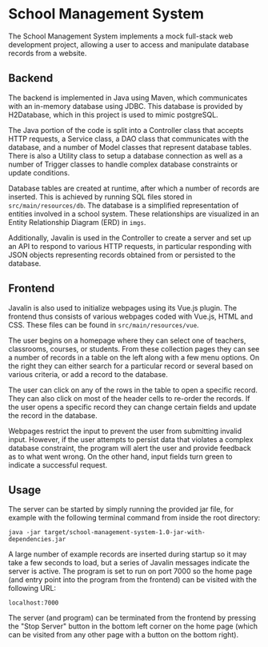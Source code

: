 # School Management System
The School Management System implements a mock full-stack web development project, allowing a user to access and manipulate database records from a website. 

## Backend
The backend is implemented in Java using Maven, which communicates with an in-memory database using JDBC. This database is provided by H2Database, which in this project is used to mimic postgreSQL.

The Java portion of the code is split into a Controller class that accepts HTTP requests, a Service class, a DAO class that communicates with the database, and a number of Model classes that
represent database tables. There is also a Utility class to setup a database connection as well as a number of Trigger classes to handle complex database constraints or update conditions.

Database tables are created at runtime, after which a number of records are inserted. This is achieved by running SQL files stored in `src/main/resources/db`. 
The database is a simplified representation of entities involved in a school system. These relationships are visualized in an Entity Relationship Diagram (ERD) in `imgs`.

Additionally, Javalin is used in the Controller to create a server and set up an API to respond to various HTTP requests, 
in particular responding with JSON objects representing records obtained from or persisted to the database.


## Frontend
Javalin is also used to initialize webpages using its Vue.js plugin. The frontend thus consists of various webpages coded with Vue.js, HTML and CSS. These files can be found in `src/main/resources/vue`.

The user begins on a homepage where they can select one of teachers, classrooms, courses, or students. From these collection pages they can see a number of records in a table on the left along
with a few menu options. On the right they can either search for a particular record or several based on various criteria, or add a record to the database. 

The user can click on any of the rows in the table to open a specific record. They can also click on most of the header cells to re-order the records. 
If the user opens a specific record they can change certain fields and update the record in the database.

Webpages restrict the input to prevent the user from submitting invalid input. However, if the user attempts to persist data that violates a complex database constraint,
the program will alert the user and provide feedback as to what went wrong. On the other hand, input fields turn green to indicate a successful request.

## Usage
The server can be started by simply running the provided jar file, for example with the following terminal command from inside the root directory:
```
java -jar target/school-management-system-1.0-jar-with-dependencies.jar
```
A large number of example records are inserted during startup so it may take a few seconds to load, but a series of Javalin messages indicate the server is active.
The program is set to run on port 7000 so the home page (and entry point into the program from the frontend) can be visited with the following URL:
```
localhost:7000
```
The server (and program) can be terminated from the frontend by pressing the "Stop Server" button in the bottom left corner on the home page (which can be visited from any other page with a button on the bottom right).
